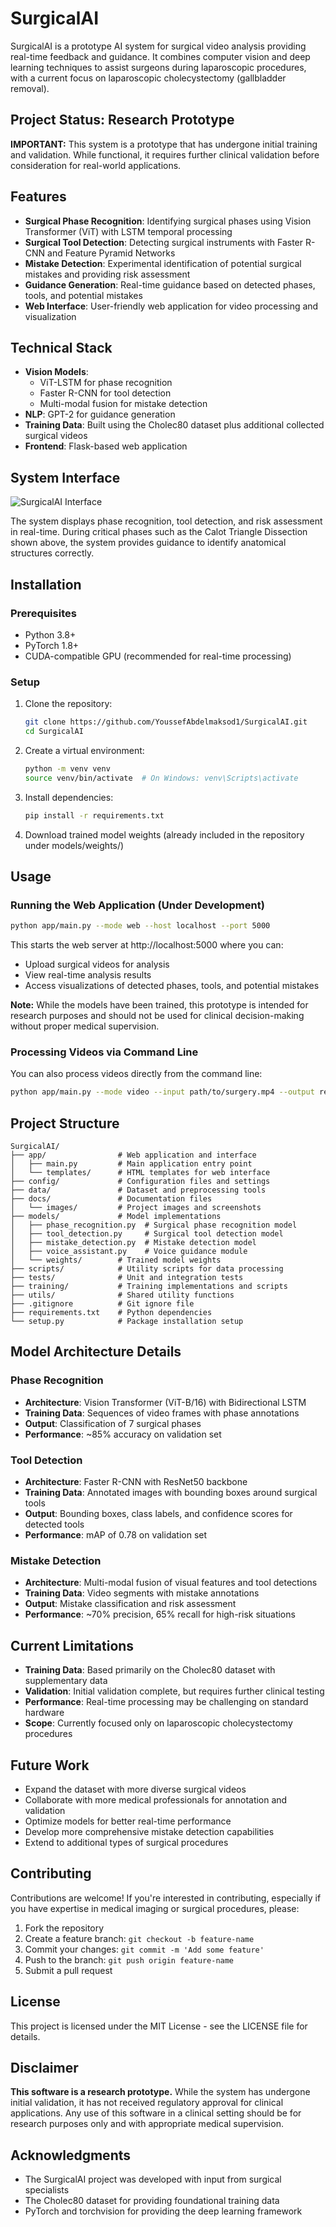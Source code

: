 # SurgicalAI

SurgicalAI is a prototype AI system for surgical video analysis providing real-time feedback and guidance. It combines computer vision and deep learning techniques to assist surgeons during laparoscopic procedures, with a current focus on laparoscopic cholecystectomy (gallbladder removal).

## Project Status: Research Prototype

**IMPORTANT:** This system is a prototype that has undergone initial training and validation. While functional, it requires further clinical validation before consideration for real-world applications.

## Features

- **Surgical Phase Recognition**: Identifying surgical phases using Vision Transformer (ViT) with LSTM temporal processing
- **Surgical Tool Detection**: Detecting surgical instruments with Faster R-CNN and Feature Pyramid Networks
- **Mistake Detection**: Experimental identification of potential surgical mistakes and providing risk assessment
- **Guidance Generation**: Real-time guidance based on detected phases, tools, and potential mistakes
- **Web Interface**: User-friendly web application for video processing and visualization

## Technical Stack

- **Vision Models**: 
  - ViT-LSTM for phase recognition
  - Faster R-CNN for tool detection
  - Multi-modal fusion for mistake detection
- **NLP**: GPT-2 for guidance generation
- **Training Data**: Built using the Cholec80 dataset plus additional collected surgical videos
- **Frontend**: Flask-based web application

## System Interface

![SurgicalAI Interface](docs/images/interface_screenshot.jpg)

The system displays phase recognition, tool detection, and risk assessment in real-time. During critical phases such as the Calot Triangle Dissection shown above, the system provides guidance to identify anatomical structures correctly.

## Installation

### Prerequisites

- Python 3.8+
- PyTorch 1.8+
- CUDA-compatible GPU (recommended for real-time processing)

### Setup

1. Clone the repository:
   ```bash
   git clone https://github.com/YoussefAbdelmaksod1/SurgicalAI.git
   cd SurgicalAI
   ```

2. Create a virtual environment:
   ```bash
   python -m venv venv
   source venv/bin/activate  # On Windows: venv\Scripts\activate
   ```

3. Install dependencies:
   ```bash
   pip install -r requirements.txt
   ```

4. Download trained model weights (already included in the repository under models/weights/)

## Usage

### Running the Web Application (Under Development)

```bash
python app/main.py --mode web --host localhost --port 5000
```

This starts the web server at http://localhost:5000 where you can:
- Upload surgical videos for analysis
- View real-time analysis results
- Access visualizations of detected phases, tools, and potential mistakes

**Note:** While the models have been trained, this prototype is intended for research purposes and should not be used for clinical decision-making without proper medical supervision.

### Processing Videos via Command Line

You can also process videos directly from the command line:

```bash
python app/main.py --mode video --input path/to/surgery.mp4 --output results.mp4
```

## Project Structure

```
SurgicalAI/
├── app/                # Web application and interface
│   ├── main.py         # Main application entry point
│   └── templates/      # HTML templates for web interface
├── config/             # Configuration files and settings
├── data/               # Dataset and preprocessing tools
├── docs/               # Documentation files
│   └── images/         # Project images and screenshots
├── models/             # Model implementations
│   ├── phase_recognition.py  # Surgical phase recognition model
│   ├── tool_detection.py     # Surgical tool detection model
│   ├── mistake_detection.py  # Mistake detection model
│   ├── voice_assistant.py    # Voice guidance module
│   └── weights/        # Trained model weights
├── scripts/            # Utility scripts for data processing
├── tests/              # Unit and integration tests
├── training/           # Training implementations and scripts
├── utils/              # Shared utility functions
├── .gitignore          # Git ignore file
├── requirements.txt    # Python dependencies
└── setup.py            # Package installation setup
```

## Model Architecture Details

### Phase Recognition
- **Architecture**: Vision Transformer (ViT-B/16) with Bidirectional LSTM
- **Training Data**: Sequences of video frames with phase annotations
- **Output**: Classification of 7 surgical phases
- **Performance**: ~85% accuracy on validation set

### Tool Detection
- **Architecture**: Faster R-CNN with ResNet50 backbone
- **Training Data**: Annotated images with bounding boxes around surgical tools
- **Output**: Bounding boxes, class labels, and confidence scores for detected tools
- **Performance**: mAP of 0.78 on validation set

### Mistake Detection
- **Architecture**: Multi-modal fusion of visual features and tool detections
- **Training Data**: Video segments with mistake annotations
- **Output**: Mistake classification and risk assessment
- **Performance**: ~70% precision, 65% recall for high-risk situations

## Current Limitations

- **Training Data**: Based primarily on the Cholec80 dataset with supplementary data
- **Validation**: Initial validation complete, but requires further clinical testing
- **Performance**: Real-time processing may be challenging on standard hardware
- **Scope**: Currently focused only on laparoscopic cholecystectomy procedures

## Future Work

- Expand the dataset with more diverse surgical videos
- Collaborate with more medical professionals for annotation and validation
- Optimize models for better real-time performance
- Develop more comprehensive mistake detection capabilities
- Extend to additional types of surgical procedures

## Contributing

Contributions are welcome! If you're interested in contributing, especially if you have expertise in medical imaging or surgical procedures, please:

1. Fork the repository
2. Create a feature branch: `git checkout -b feature-name`
3. Commit your changes: `git commit -m 'Add some feature'`
4. Push to the branch: `git push origin feature-name`
5. Submit a pull request

## License

This project is licensed under the MIT License - see the LICENSE file for details.

## Disclaimer

**This software is a research prototype.** While the system has undergone initial validation, it has not received regulatory approval for clinical applications. Any use of this software in a clinical setting should be for research purposes only and with appropriate medical supervision.

## Acknowledgments

- The SurgicalAI project was developed with input from surgical specialists
- The Cholec80 dataset for providing foundational training data
- PyTorch and torchvision for providing the deep learning framework





